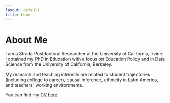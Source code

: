 ```yaml
---
layout: default
title: Home
---
```

# About Me

I am a Strada Postdoctoral Researcher at the University of California, Irvine. I obtained my PhD in Education with a focus on Education Policy and in Data Science from the University of California, Berkeley.

My research and teaching interests are related to student trajectories (including college to career), causal inference, ethnicity in Latin America, and teachers' working environments. 

You can find my [CV here](assets/cv.pdf).